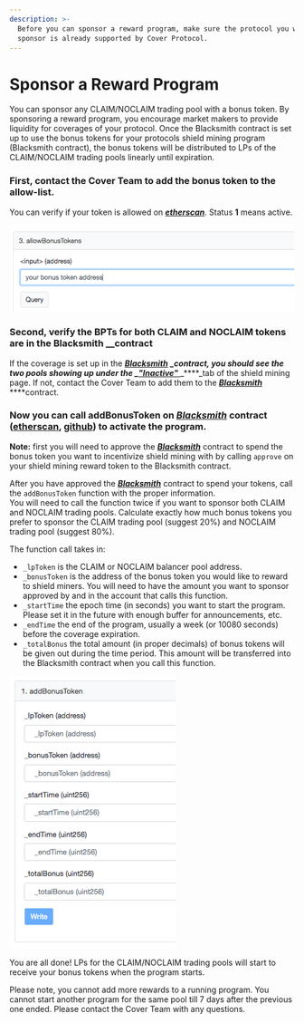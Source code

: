 ```yaml
---
description: >-
  Before you can sponsor a reward program, make sure the protocol you want to
  sponsor is already supported by Cover Protocol.
---
```


# Sponsor a Reward Program

You can sponsor any CLAIM/NOCLAIM trading pool with a bonus token. By sponsoring a reward program, you encourage market makers to provide liquidity for coverages of your protocol. Once the Blacksmith contract is set up to use the bonus tokens for your protocols shield mining program \(Blacksmith contract\), the bonus tokens will be distributed to LPs of the CLAIM/NOCLAIM trading pools linearly until expiration.

### First, contact the Cover Team to add the bonus token to the allow-list.

You can verify if your token is allowed on [_**etherscan**_](https://etherscan.io/address/0xE0B94a7BB45dD905c79bB1992C9879f40F1CAeD5#code). Status **1** means active.

![](../.gitbook/assets/screen-shot-2020-12-02-at-8.41.25-pm.png)

### Second, verify the BPTs for both CLAIM and NOCLAIM tokens are in the Blacksmith __contract

If the coverage is set up in the [_**Blacksmith**_](https://etherscan.io/address/0xe0b94a7bb45dd905c79bb1992c9879f40f1caed5#writeContract) _****_contract, you should see the two pools showing up under the _****_[_**"Inactive"**_ ](https://app.coverprotocol.com/app/shieldmining) _****_tab of the shield mining page. If not, contact the Cover Team to add them to the [_**Blacksmith**_](https://etherscan.io/address/0xe0b94a7bb45dd905c79bb1992c9879f40f1caed5#writeContract) ****contract.

### Now you can call addBonusToken on [_Blacksmith_](https://etherscan.io/address/0xe0b94a7bb45dd905c79bb1992c9879f40f1caed5#writeContract) contract \([etherscan](https://etherscan.io/address/0xe0b94a7bb45dd905c79bb1992c9879f40f1caed5#writeContract), [github](https://github.com/CoverProtocol/cover-token-mining/blob/main/contracts/interfaces/IBlacksmith.sol#L48)\) to activate the program.

**Note:** first you will need to approve the [_**Blacksmith**_](https://etherscan.io/address/0xe0b94a7bb45dd905c79bb1992c9879f40f1caed5#writeContract) contract to spend the bonus token you want to incentivize shield mining with by calling `approve` on your shield mining reward token to the Blacksmith contract.

After you have approved the [_**Blacksmith**_](https://etherscan.io/address/0xe0b94a7bb45dd905c79bb1992c9879f40f1caed5#writeContract) contract to spend your tokens, call the `addBonusToken` function with the proper information.  
You will need to call the function twice if you want to sponsor both CLAIM and NOCLAIM trading pools. Calculate exactly how much bonus tokens you prefer to sponsor the CLAIM trading pool \(suggest 20%\) and NOCLAIM trading pool \(suggest 80%\).

The function call takes in:

* `_lpToken` is the CLAIM or NOCLAIM balancer pool address.
* `_bonusToken` is the address of the bonus token you would like to reward to shield miners. You will need to have the amount you want to sponsor approved by and in the account that calls this function.
* `_startTime` the epoch time \(in seconds\) you want to start the program. Please set it in the future with enough buffer for announcements, etc.
* `_endTime` the end of the program, usually a week \(or 10080 seconds\) before the coverage expiration. 
* `_totalBonus` the total amount \(in proper decimals\) of bonus tokens will be given out during the time period. This amount will be transferred into the Blacksmith contract when you call this function.

![Add Bonus Token Params](../.gitbook/assets/screen-shot-2020-12-02-at-7.07.53-pm.png)

You are all done! LPs for the CLAIM/NOCLAIM trading pools will start to receive your bonus tokens when the program starts. 

Please note, you cannot add more rewards to a running program. You cannot start another program for the same pool till 7 days after the previous one ended. Please contact the Cover Team with any questions.


